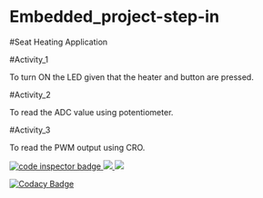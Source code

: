 # Embedded_project-step-in
#Seat Heating Application

#Activity_1

To turn ON the LED given that the heater and button are pressed.

#Activity_2

To read the ADC value using potentiometer.

#Activity_3

To read the PWM output using CRO.



<a href="https://frontend.code-inspector.com/public/user/github/Nukalayashoda">
   <img src="https://code-inspector.com/public/badge/user/github/Nukalayashoda?style=light" alt="code inspector badge" />
   <img src="https://www.code-inspector.com/project/28860/score/svg" />
    <img src="https://www.code-inspector.com/project/28860/status/svg" />
</a>


[![Codacy Badge](https://app.codacy.com/project/badge/Grade/86b3b26807954156ac0dce3c4506fc17)](https://www.codacy.com/gh/Nukalayashoda/employee-management-system/dashboard?utm_source=github.com&amp;utm_medium=referral&amp;utm_content=Nukalayashoda/employee-management-system&amp;utm_campaign=Badge_Grade)


